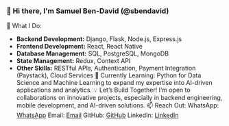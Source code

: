 ### 👋 Hi there, I'm Samuel Ben-David (@sbendavid)
🚀 What I Do:
- **Backend Development:** Django, Flask, Node.js, Express.js
- **Frontend Development:** React, React Native
- **Database Management:** SQL, PostgreSQL, MongoDB
- **State Management:** Redux, Context API
- **Other Skills:** RESTful APIs, Authentication, Payment Integration (Paystack), Cloud Services
📖 Currently Learning: Python for Data Science and Machine Learning to expand my expertise into AI-driven applications and analytics.
💡 Let’s Build Together! I’m open to collaborations on innovative projects, especially in backend engineering, mobile development, and AI-driven solutions.
📫 Reach Out:
WhatsApp: [WhatsApp](https://wa.me/2348131542720)
Email: [Email](mailto:samuelbendavid01@gmail.com)
GitHub: [GitHub](https://github.com/sbendavid)
LinkedIn: [LinkedIn](www.linkedin.com/in/ben-david-samuel-107a86267)

<!---
sbendavid/sbendavid is a ✨ special ✨ repository because its `README.md` (this file) appears on your GitHub profile.
You can click the Preview link to take a look at your changes.
--->

